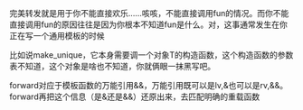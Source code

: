 完美转发就是用于你不能直接欢乐……咳咳，不能直接调用fun的情况。而你不能直接调用fun的原因往往是因为你根本不知道fun是什么。对，这事通常发生在你正在写一个通用模板的时候

比如说make_unique，它本身需要调一个对象T的构造函数，这个构造函数的参数表不知道，这个对象是啥也不知道，你就俩眼一抹黑写吧。

forward对应于模板函数的万能引用&&，万能引用既可以是lv,&也可以是rv,&&。forward再把这个信息（是&还是&&）还原出来，去匹配明确的重载函数